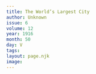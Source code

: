 ```yaml
---
title: The World’s Largest City
author: Unknown
issue: 6
volume: 12
year: 1916
month: 50
day: V
tags:
layout: page.njk
image:
---
```



